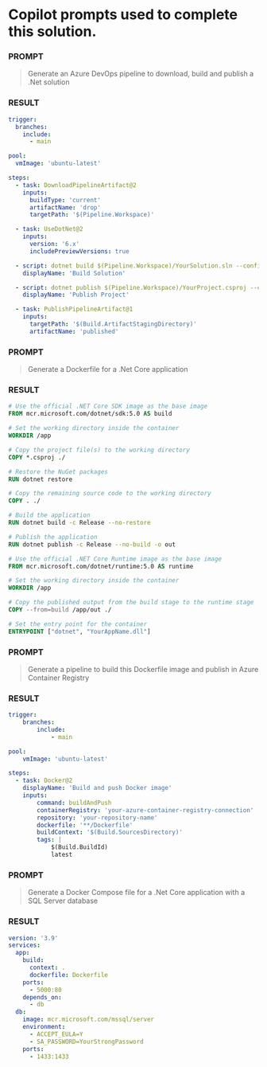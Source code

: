 # Copilot prompts used to complete this solution.

### PROMPT

> Generate an Azure DevOps pipeline to download, build and publish a .Net solution

### RESULT

```yaml
trigger:
  branches:
    include:
      - main

pool:
  vmImage: 'ubuntu-latest'

steps:
  - task: DownloadPipelineArtifact@2
    inputs:
      buildType: 'current'
      artifactName: 'drop'
      targetPath: '$(Pipeline.Workspace)'

  - task: UseDotNet@2
    inputs:
      version: '6.x'
      includePreviewVersions: true

  - script: dotnet build $(Pipeline.Workspace)/YourSolution.sln --configuration Release
    displayName: 'Build Solution'

  - script: dotnet publish $(Pipeline.Workspace)/YourProject.csproj --configuration Release --output $(Build.ArtifactStagingDirectory)
    displayName: 'Publish Project'

  - task: PublishPipelineArtifact@1
    inputs:
      targetPath: '$(Build.ArtifactStagingDirectory)'
      artifactName: 'published'
```

### PROMPT

> Generate a Dockerfile for a .Net Core application

### RESULT

```dockerfile
# Use the official .NET Core SDK image as the base image
FROM mcr.microsoft.com/dotnet/sdk:5.0 AS build

# Set the working directory inside the container
WORKDIR /app

# Copy the project file(s) to the working directory
COPY *.csproj ./

# Restore the NuGet packages
RUN dotnet restore

# Copy the remaining source code to the working directory
COPY . ./

# Build the application
RUN dotnet build -c Release --no-restore

# Publish the application
RUN dotnet publish -c Release --no-build -o out

# Use the official .NET Core Runtime image as the base image
FROM mcr.microsoft.com/dotnet/runtime:5.0 AS runtime

# Set the working directory inside the container
WORKDIR /app

# Copy the published output from the build stage to the runtime stage
COPY --from=build /app/out ./

# Set the entry point for the container
ENTRYPOINT ["dotnet", "YourAppName.dll"]
```

### PROMPT

> Generate a pipeline to build this Dockerfile image and publish in Azure Container Registry

### RESULT

```yaml
trigger:
    branches:
        include:
            - main

pool:
    vmImage: 'ubuntu-latest'

steps:
  - task: Docker@2
    displayName: 'Build and push Docker image'
    inputs:
        command: buildAndPush
        containerRegistry: 'your-azure-container-registry-connection'
        repository: 'your-repository-name'
        dockerfile: '**/Dockerfile'
        buildContext: '$(Build.SourcesDirectory)'
        tags: |
            $(Build.BuildId)
            latest
```

### PROMPT

> Generate a Docker Compose file for a .Net Core application with a SQL Server database

### RESULT

```yaml
version: '3.9'
services:
  app:
    build:
      context: .
      dockerfile: Dockerfile
    ports:
      - 5000:80
    depends_on:
      - db
  db:
    image: mcr.microsoft.com/mssql/server
    environment:
      - ACCEPT_EULA=Y
      - SA_PASSWORD=YourStrongPassword
    ports:
      - 1433:1433
```
